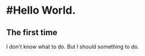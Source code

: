 #Hello World.
========================

## The first time
I don't know what to do.
But I should something to do.
